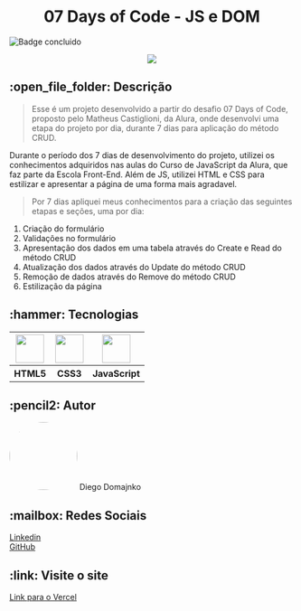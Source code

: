 <h1 align="center">07 Days of Code - JS e DOM</h1>

![Badge concluido](https://img.shields.io/badge/STATUS-Em%20processo-green)

<p align="center">
  <img src="https://user-images.githubusercontent.com/120414128/218767290-09dbf095-d335-4cc3-b038-cf3f1e866043.png#vitrinedev">
</p>

<h2>:open_file_folder: Descrição</h2>

> Esse é um projeto desenvolvido a partir do desafio 07 Days of Code, proposto pelo Matheus Castiglioni, da Alura, onde desenvolvi uma etapa do projeto por dia, durante 7 dias para aplicação do método CRUD.

Durante o período dos 7 dias de desenvolvimento do projeto, utilizei os conhecimentos adquiridos nas aulas do Curso de JavaScript da Alura, que faz parte da Escola Front-End. Além de JS, utilizei HTML e CSS para estilizar e apresentar a página de uma forma mais agradavel.

> Por 7 dias apliquei meus conhecimentos para a criação das seguintes etapas e seções, uma por dia:

<ol>
  <li>Criação do formulário</li>
  <li>Validações no formulário</li>
  <li>Apresentação dos dados em uma tabela através do Create e Read do método CRUD</li>
  <li>Atualização dos dados através do Update do método CRUD</li>
  <li>Remoção de dados através do Remove do método CRUD</li>
  <li>Estilização da página</li>
</ol>

<h2>:hammer: Tecnologias</h2>

<table>
  <tr>
    <th>
      <a href="https://developer.mozilla.org/pt-BR/docs/Web/HTML"><img src="https://cdn.jsdelivr.net/gh/devicons/devicon/icons/html5/html5-original-wordmark.svg" width="50px" height="50px"/></a>
    </th>
    <th>
      <a href="https://developer.mozilla.org/pt-BR/docs/Web/CSS"><img src="https://cdn.jsdelivr.net/gh/devicons/devicon/icons/css3/css3-original-wordmark.svg" width="50px" height="50px"/></a>
    </th>
    <th>
      <a href="https://developer.mozilla.org/pt-BR/docs/Web/JavaScript"><img src="https://cdn.jsdelivr.net/gh/devicons/devicon/icons/javascript/javascript-original.svg" width="50px" height="50px"/></a>
    </th>
  </tr>
  <tr>
    <th>HTML5</th>
    <th>CSS3</th>
    <th>JavaScript</th>
  </tr>
</table>

<h2>:pencil2: Autor</h2>
<img src="https://avatars.githubusercontent.com/u/120414128?v=4" width=120px style="border-radius:50%">
Diego Domajnko
  
<h2>:mailbox: Redes Sociais</h2>
<p><a href="https://www.linkedin.com/in/diego-domajnko/">Linkedin</a>
<br>
<a href="https://github.com/diego-domajnko">GitHub</a></p>

<h2>:link: Visite o site</h2>
<a href="https://07-days-of-code-js-e-dom-matheus-castiglioni.vercel.app">Link para o Vercel</a>
